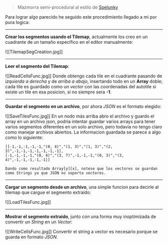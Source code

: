 >Mazmorra semi-procedural al estilo de [Spelunky](http://tinysubversions.com/spelunkyGen/)

Para lograr algo parecido he seguido este procedimiento llegado a mi por pura logica:

---

**Crear los segmentos usando el Tilemap**, actualmente los creo en un cuadrante de un tamaño especifico en el editor manualmente:

![[TilemapSegCreation.jpg]]

---

**Leer el segmento del Tilemap**:

![[ReadCellsFunc.jpg]]
Donde obtengo cada tile en el cuadrante pasando de _izquierda a derecha_ y de _arriba a abajo_, insertando todo en un **Array** doble; cada tile es guardado como un _vector_ con las coordenadas del autotile si existe un tile en esa posicion, si no siempre sera **-1**.

---

**Guardar el segmento en un archivo**, por ahora _JSON_ es el formato elegido:

![[SaveTilesFunc.jpg]]
En un nodo más arriba abro el archivo y guardo el array en un archivo json,
podria intentar guardar varios arrays para tener varios segmentos diferentes en un solo archivo, pero todavia no tengo claro como manejar archivos abiertos.
La informacion guardada se parece a algo como lo siguiente:
```gdscript
[[-1,-1,-1,-1,-1,"(0, 4)","(1, 3)","(1, 3)","(2, 3)",-1,-1,-1,-1,-1,-1,-1],
[-1,-1,-1,-1,"(0, 4)","(3, 7)",-1,-1,-1,"(0, 3)","(3, 4)",-1,-1,-1,-1,-1]]
```
	Dando como resultado Array[y][x], notese que los vectores se guardan como Strings ya que JSON no soporta vectores.

---

**Cargar un segmento desde un archivo**, una simple funcion para decirle al tilemap que cargue el segmento extraido:

![[LoadTilesFunc.jpg]]

---

**Mostrar el segmento extraido**, junto con una forma muy inoptimizada de convertir un _String_ en un _Vector_:

![[WriteCellsFunc.jpg]]
Convertir el string a vector es necesario porque se guarda en formato _JSON_.

